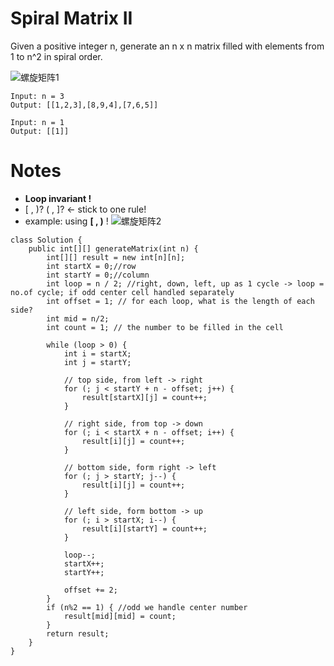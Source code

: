 # Spiral Matrix II

Given a positive integer n, generate an n x n matrix filled with elements from 1 to n^2 in spiral order.


![螺旋矩阵1](https://assets.leetcode.com/uploads/2020/11/13/spiraln.jpg)
~~~~
Input: n = 3
Output: [[1,2,3],[8,9,4],[7,6,5]]
~~~~

~~~~
Input: n = 1
Output: [[1]]
~~~~

# Notes
* **Loop invariant !**
* [ , )? ( , ]? <- stick to one rule!
* example: using **[ , )** !
![螺旋矩阵2](https://img-blog.csdnimg.cn/2020121623550681.png)

~~~~
class Solution {
    public int[][] generateMatrix(int n) {
        int[][] result = new int[n][n];
        int startX = 0;//row
        int startY = 0;//column
        int loop = n / 2; //right, down, left, up as 1 cycle -> loop = no.of cycle; if odd center cell handled separately
        int offset = 1; // for each loop, what is the length of each side?
        int mid = n/2; 
        int count = 1; // the number to be filled in the cell

        while (loop > 0) {
            int i = startX;
            int j = startY;

            // top side, from left -> right
            for (; j < startY + n - offset; j++) {
                result[startX][j] = count++;
            }

            // right side, from top -> down
            for (; i < startX + n - offset; i++) {
                result[i][j] = count++;
            }

            // bottom side, form right -> left
            for (; j > startY; j--) {
                result[i][j] = count++;
            }

            // left side, form bottom -> up
            for (; i > startX; i--) {
                result[i][startY] = count++;
            }

            loop--;
            startX++;
            startY++;

            offset += 2;
        }
        if (n%2 == 1) { //odd we handle center number
            result[mid][mid] = count;
        }
        return result;
    }
}
~~~~